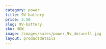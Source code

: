 ```yaml
---
category: power
title: 9V battery
price: 3.50
slug: 9V-battery
sku: HGW
image: /images/sales/power_9v_duracell.jpg
layout: productdetails
---
```


